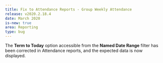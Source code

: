 ```yaml
---
title: Fix to Attendance Reports - Group Weekly Attendance
release: v2020.2.18.4
date: March 2020
is-new: true
area: Reporting
type: bug
---
```


The **Term to Today** option accessible from the **Named Date Range** filter has been corrected in Attendance reports, and the expected data is now displayed.
